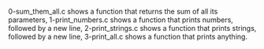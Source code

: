 0-sum_them_all.c shows a function that returns the sum of all its parameters, 1-print_numbers.c shows a function that prints numbers, followed by a new line, 2-print_strings.c shows a function that prints strings, followed by a new line, 3-print_all.c shows a function that prints anything.
